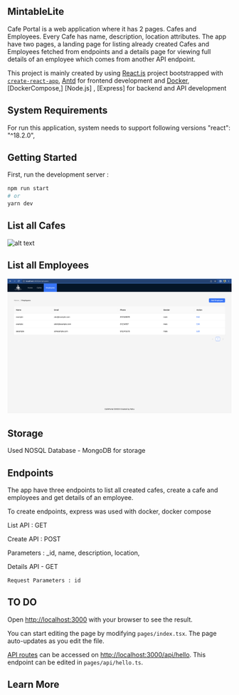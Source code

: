 ## MintableLite
Cafe Portal is a web application where it has 2 pages. Cafes and Employees. Every Cafe has name, description, location attributes.  The app have two pages, a landing page for listing already created Cafes and Employees fetched from endpoints and a details page for viewing full details of an employee which comes from another API endpoint.


This project is mainly created by using [React.js](https://reactjs.org/) project bootstrapped with [`create-react-app`](https://github.com/facebook/create-react-app), [Antd](https://ant.design/) for frontend development and [Docker](https://docs.docker.com/),[DockerCompose,] [Node.js] , [Express] for backend and API development


## System Requirements
For run this application, system needs to support following versions
"react": "^18.2.0",


## Getting Started

First, run the development server :

```bash
npm run start
# or
yarn dev
```

## List all Cafes
![alt text](hhttps://github.com/rahunanthanan/Cafe-Portal/blob/main/client/Screenshots/Cafe%20Page.png)

## List all Employees
![alt text](https://github.com/rahunanthanan/Cafe-Portal/blob/main/client/Screenshots/EmployeesPage.png)





## Storage

Used NOSQL Database - MongoDB  for storage


## Endpoints 
The app have three endpoints to list all created cafes, create a cafe and employees and get details of an employee.

To create endpoints, express was used with docker, docker compose

List API : GET
    
Create API : POST
    
   Parameters :   _id, name, description, location, 

Details API - GET
    
    Request Parameters : id



## TO DO


Open [http://localhost:3000](http://localhost:3000) with your browser to see the result.

You can start editing the page by modifying `pages/index.tsx`. The page auto-updates as you edit the file.

[API routes](https://nextjs.org/docs/api-routes/introduction) can be accessed on [http://localhost:3000/api/hello](http://localhost:3000/api/hello). This endpoint can be edited in `pages/api/hello.ts`.



## Learn More



